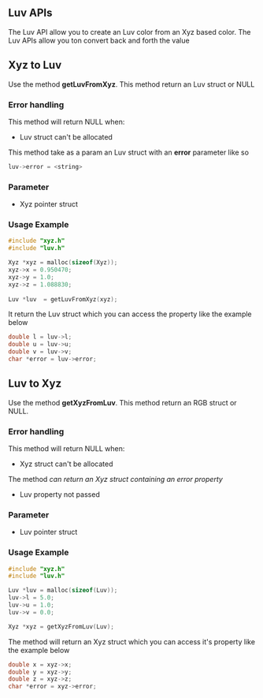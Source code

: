 ## Luv APIs

The Luv API allow you to create an Luv color from an Xyz based color. The Luv APIs allow you ton convert back and forth the value

## Xyz to Luv

Use the method **getLuvFromXyz**. This method return an Luv struct or NULL

### Error handling

This method will return NULL when:

- Luv struct can't be allocated

This method take as a param an Luv struct with an **error** parameter like so

```c
luv->error = <string>
```

### Parameter

- Xyz pointer struct

### Usage Example

```c
#include "xyz.h"
#include "luv.h"

Xyz *xyz = malloc(sizeof(Xyz));
xyz->x = 0.950470;
xyz->y = 1.0;
xyz->z = 1.088830;
    
Luv *luv  = getLuvFromXyz(xyz);
```

It return the Luv struct which you can access the property like the example below

```c
double l = luv->l;
double u = luv->u;
double v = luv->v;
char *error = luv->error;
```

## Luv to Xyz

Use the method **getXyzFromLuv**. This method return an RGB struct or NULL.

### Error handling

This method will return NULL when:

- Xyz struct can't be allocated

The method *can return an Xyz struct containing an error property*

- Luv property not passed

### Parameter

- Luv pointer struct

### Usage Example

```c
#include "xyz.h"
#include "luv.h"

Luv *luv = malloc(sizeof(Luv));
luv->l = 5.0;
luv->u = 1.0;
luv->v = 0.0;

Xyz *xyz = getXyzFromLuv(Luv);
```

The method will return an Xyz struct which you can access it's property like the example below

```c
double x = xyz->x;
double y = xyz->y;
double z = xyz->z;
char *error = xyz->error;
```